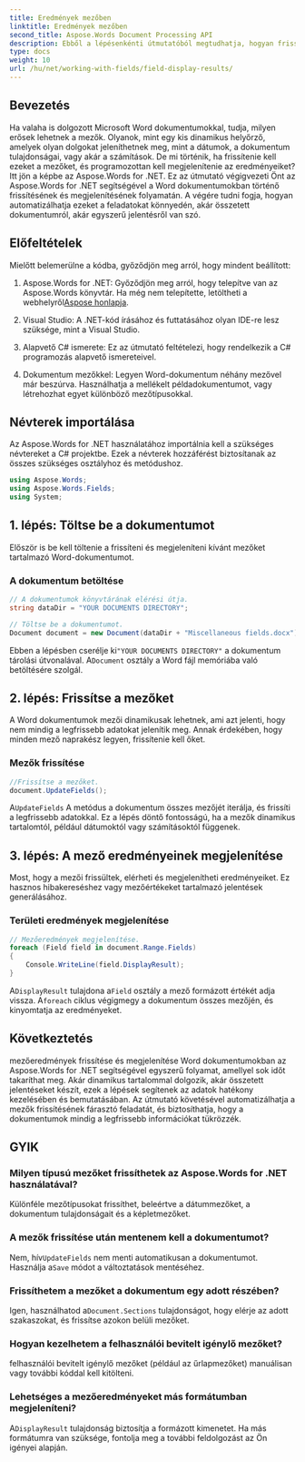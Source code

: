 ```yaml
---
title: Eredmények mezőben
linktitle: Eredmények mezőben
second_title: Aspose.Words Document Processing API
description: Ebből a lépésenkénti útmutatóból megtudhatja, hogyan frissítheti és jelenítheti meg a mezőeredményeket Word-dokumentumokban az Aspose.Words for .NET használatával. Ideális dokumentumfeladatok automatizálására.
type: docs
weight: 10
url: /hu/net/working-with-fields/field-display-results/
---
```

## Bevezetés

Ha valaha is dolgozott Microsoft Word dokumentumokkal, tudja, milyen erősek lehetnek a mezők. Olyanok, mint egy kis dinamikus helyőrző, amelyek olyan dolgokat jeleníthetnek meg, mint a dátumok, a dokumentum tulajdonságai, vagy akár a számítások. De mi történik, ha frissítenie kell ezeket a mezőket, és programozottan kell megjelenítenie az eredményeiket? Itt jön a képbe az Aspose.Words for .NET. Ez az útmutató végigvezeti Önt az Aspose.Words for .NET segítségével a Word dokumentumokban történő frissítésének és megjelenítésének folyamatán. A végére tudni fogja, hogyan automatizálhatja ezeket a feladatokat könnyedén, akár összetett dokumentumról, akár egyszerű jelentésről van szó.

## Előfeltételek

Mielőtt belemerülne a kódba, győződjön meg arról, hogy mindent beállított:

1. Aspose.Words for .NET: Győződjön meg arról, hogy telepítve van az Aspose.Words könyvtár. Ha még nem telepítette, letöltheti a webhelyről[Aspose honlapja](https://releases.aspose.com/words/net/).

2. Visual Studio: A .NET-kód írásához és futtatásához olyan IDE-re lesz szüksége, mint a Visual Studio.

3. Alapvető C# ismerete: Ez az útmutató feltételezi, hogy rendelkezik a C# programozás alapvető ismereteivel.

4. Dokumentum mezőkkel: Legyen Word-dokumentum néhány mezővel már beszúrva. Használhatja a mellékelt példadokumentumot, vagy létrehozhat egyet különböző mezőtípusokkal.

## Névterek importálása

Az Aspose.Words for .NET használatához importálnia kell a szükséges névtereket a C# projektbe. Ezek a névterek hozzáférést biztosítanak az összes szükséges osztályhoz és metódushoz.

```csharp
using Aspose.Words;
using Aspose.Words.Fields;
using System;
```

## 1. lépés: Töltse be a dokumentumot

Először is be kell töltenie a frissíteni és megjeleníteni kívánt mezőket tartalmazó Word-dokumentumot.

### A dokumentum betöltése

```csharp
// A dokumentumok könyvtárának elérési útja.
string dataDir = "YOUR DOCUMENTS DIRECTORY";

// Töltse be a dokumentumot.
Document document = new Document(dataDir + "Miscellaneous fields.docx");
```

 Ebben a lépésben cserélje ki`"YOUR DOCUMENTS DIRECTORY"` a dokumentum tárolási útvonalával. A`Document` osztály a Word fájl memóriába való betöltésére szolgál.

## 2. lépés: Frissítse a mezőket

A Word dokumentumok mezői dinamikusak lehetnek, ami azt jelenti, hogy nem mindig a legfrissebb adatokat jelenítik meg. Annak érdekében, hogy minden mező naprakész legyen, frissítenie kell őket.

### Mezők frissítése

```csharp
//Frissítse a mezőket.
document.UpdateFields();
```

A`UpdateFields` A metódus a dokumentum összes mezőjét iterálja, és frissíti a legfrissebb adatokkal. Ez a lépés döntő fontosságú, ha a mezők dinamikus tartalomtól, például dátumoktól vagy számításoktól függenek.

## 3. lépés: A mező eredményeinek megjelenítése

Most, hogy a mezői frissültek, elérheti és megjelenítheti eredményeiket. Ez hasznos hibakereséshez vagy mezőértékeket tartalmazó jelentések generálásához.

### Területi eredmények megjelenítése

```csharp
// Mezőeredmények megjelenítése.
foreach (Field field in document.Range.Fields)
{
    Console.WriteLine(field.DisplayResult);
}
```

A`DisplayResult` tulajdona a`Field` osztály a mező formázott értékét adja vissza. A`foreach` ciklus végigmegy a dokumentum összes mezőjén, és kinyomtatja az eredményeket.

## Következtetés

mezőeredmények frissítése és megjelenítése Word dokumentumokban az Aspose.Words for .NET segítségével egyszerű folyamat, amellyel sok időt takaríthat meg. Akár dinamikus tartalommal dolgozik, akár összetett jelentéseket készít, ezek a lépések segítenek az adatok hatékony kezelésében és bemutatásában. Az útmutató követésével automatizálhatja a mezők frissítésének fárasztó feladatát, és biztosíthatja, hogy a dokumentumok mindig a legfrissebb információkat tükrözzék.

## GYIK

### Milyen típusú mezőket frissíthetek az Aspose.Words for .NET használatával?  
Különféle mezőtípusokat frissíthet, beleértve a dátummezőket, a dokumentum tulajdonságait és a képletmezőket.

### A mezők frissítése után mentenem kell a dokumentumot?  
 Nem, hív`UpdateFields` nem menti automatikusan a dokumentumot. Használja a`Save` módot a változtatások mentéséhez.

### Frissíthetem a mezőket a dokumentum egy adott részében?  
 Igen, használhatod a`Document.Sections` tulajdonságot, hogy elérje az adott szakaszokat, és frissítse azokon belüli mezőket.

### Hogyan kezelhetem a felhasználói bevitelt igénylő mezőket?  
felhasználói bevitelt igénylő mezőket (például az űrlapmezőket) manuálisan vagy további kóddal kell kitölteni.

### Lehetséges a mezőeredményeket más formátumban megjeleníteni?  
A`DisplayResult` tulajdonság biztosítja a formázott kimenetet. Ha más formátumra van szüksége, fontolja meg a további feldolgozást az Ön igényei alapján.
